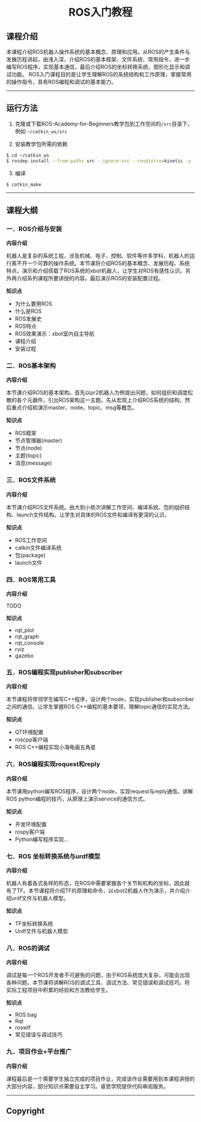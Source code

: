 # <center>ROS入门教程</center>
## 课程介绍
本课程介绍ROS机器人操作系统的基本概念、原理和应用。从ROS的产生条件与发展历程讲起，由浅入深，介绍ROS的基本框架、文件系统、常用指令，进一步编写ROS程序，实现基本通信，最后介绍ROS的坐标转换系统、图形化显示和调试功能。
ROS入门课程目的是让学生理解ROS的系统结构和工作原理，掌握常用的操作指令，具有ROS编程和调试的基本能力。

---
## 运行方法

1. 克隆或下载ROS-Academy-for-Beginners教学包到工作空间的`/src`目录下，例如 `~/catkin_ws/src`

2. 安装教学包所需的依赖
```sh
$ cd ~/catkin_ws
$ rosdep install --from-paths src --ignore-src --rosdistro=kinetic -y
```

3. 编译
```sh
$ catkin_make
```

---
## 课程大纲

### 一．ROS介绍与安装
**内容介绍**

机器人是复杂的系统工程，涉及机械、电子、控制、软件等许多学科，机器人的运行离不开一个可靠的操作系统。本节课将介绍ROS的基本概念、发展历程、系统特点，演示和介绍搭载了ROS系统的xbot机器人，让学生对ROS有感性认识。另外再介绍系列课程所要讲授的内容。最后演示ROS的安装配置过程。

**知识点**

- 为什么要用ROS
- 什么是ROS
- ROS发展史
- ROS特点
- ROS效果演示：xbot室内自主导航
- 课程介绍
- 安装过程


### 二．ROS基本架构
**内容介绍**

本节课介绍ROS的基本架构。首先以pr2机器人为例提出问题，如何组织和调度松散的各个元器件，引出ROS架构这一主题。先从宏观上介绍ROS系统的结构，然后重点介绍和演示master、node、topic、msg等概念。

**知识点**

- ROS框架
- 节点管理器(master)
- 节点(node)
- 主题(topic)
- 消息(message)

### 三．ROS文件系统
**内容介绍**

本节课介绍ROS文件系统。由大到小依次讲解工作空间、编译系统、包的组织结构、launch文件结构。让学生对具体的ROS文件和编译有更深的认识。

**知识点**

- ROS工作空间
- catkin文件编译系统
- 包(package)
- launch文件


### 四．ROS常用工具
**内容介绍**

TODO


**知识点**

- rqt_plot
- rqt_graph
- rqt_console
- rviz
- gazebo

### 五．ROS编程实现publisher和subscriber
**内容介绍**

本节课程将带领学生编写C++程序，设计两个node，实现publisher和subscriber之间的通信。让学生掌握ROS C++编程的基本要领，理解topic通信的实现方法。

**知识点**

- QT环境配置
- roscpp客户端
- ROS C++编程实现小海龟画五角星

### 六．ROS编程实现request和reply
**内容介绍**

本节课用python编写ROS程序，设计两个node，实现request与reply通信。讲解ROS python编程的技巧，从原理上演示service的通信方式。

**知识点**

- 开发环境配置
- rospy客户端
- Python编写程序实现...


### 七．ROS 坐标转换系统与urdf模型
**内容介绍**

机器人有着各式各样的形态，在ROS中需要掌握各个关节和机构的坐标，因此就有了TF。本节课程将介绍TF的原理和命令，以xbot2机器人作为演示，并介绍介绍urdf文件与机器人模型。

**知识点**

- TF坐标转换系统
- Urdf文件与机器人模型


### 八．ROS的调试
**内容介绍**

调试是每一个ROS开发者不可避免的问题，由于ROS系统庞大复杂，可能会出现各种问题。本节课将讲解ROS的调试工具、调试方法、常见错误和调试技巧。将实际工程项目中积累的经验和方法教给学生。

**知识点**

- ROS bag
- Rqt
- roswtf
- 常见错误与调试技巧


### 九．项目作业+平台推广
**内容介绍**

课程最后是一个需要学生独立完成的项目作业，完成该作业需要用到本课程讲授的大部分内容，部分知识点需要自主学习。睿思学院提供代码审阅服务。



---
## Copyright
